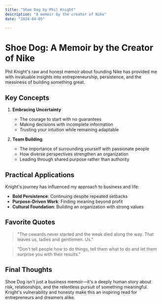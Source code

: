 ```yaml
---
title: "Shoe Dog by Phil Knight"
description: "A memoir by the creator of Nike"
date: "2024-04-05"

---
```


# Shoe Dog: A Memoir by the Creator of Nike

Phil Knight's raw and honest memoir about founding Nike has provided me with invaluable insights into entrepreneurship, persistence, and the messiness of building something great.

## Key Concepts

1. **Embracing Uncertainty**
   - The courage to start with no guarantees
   - Making decisions with incomplete information
   - Trusting your intuition while remaining adaptable

2. **Team Building**
   - The importance of surrounding yourself with passionate people
   - How diverse perspectives strengthen an organization
   - Leading through shared purpose rather than authority

## Practical Applications

Knight's journey has influenced my approach to business and life:

- **Bold Persistence**: Continuing despite repeated setbacks
- **Purpose-Driven Work**: Finding meaning beyond profit
- **Cultural Foundation**: Building an organization with strong values

## Favorite Quotes

> "The cowards never started and the weak died along the way. That leaves us, ladies and gentlemen. Us."

> "Don't tell people how to do things, tell them what to do and let them surprise you with their results."

## Final Thoughts

Shoe Dog isn't just a business memoir—it's a deeply human story about risk, relationships, and the relentless pursuit of something meaningful. Knight's vulnerability and honesty make this an inspiring read for entrepreneurs and dreamers alike. 